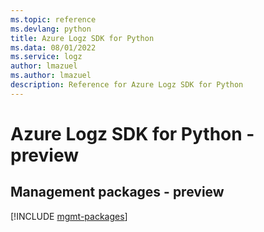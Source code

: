 ```yaml
---
ms.topic: reference
ms.devlang: python
title: Azure Logz SDK for Python
ms.data: 08/01/2022
ms.service: logz
author: lmazuel
ms.author: lmazuel
description: Reference for Azure Logz SDK for Python
---
```

# Azure Logz SDK for Python - preview

## Management packages - preview
[!INCLUDE [mgmt-packages](logz-mgmt-index.md)]